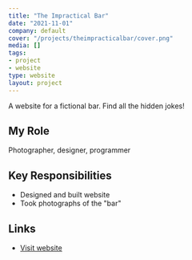 ```yaml
---
title: "The Impractical Bar"
date: "2021-11-01"
company: default
cover: "/projects/theimpracticalbar/cover.png"
media: []
tags:
- project
- website
type: website
layout: project
---
```


A website for a fictional bar. Find all the hidden jokes!

## My Role
Photographer, designer, programmer

## Key Responsibilities
* Designed and built website
* Took photographs of the "bar"

## Links
* [Visit website](https://theimpracticalbar.com)
